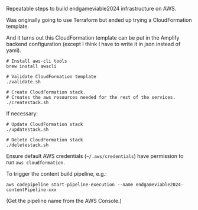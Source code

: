 Repeatable steps to build endgameviable2024 infrastructure on AWS.

Was originally going to use Terraform but ended up trying a CloudFormation template.

And it turns out this CloudFormation template can be put in the Amplify backend configuration (except I think I have to write it in json instead of yaml).

```
# Install aws-cli tools
brew install awscli

# Validate CloudFormation template
./validate.sh

# Create CloudFormation stack.
# Creates the aws resources needed for the rest of the services.
./createstack.sh
```

If necessary:

```
# Update CloudFormation stack
./updatestack.sh

# Delete CloudFormation stack
./deletestack.sh
```

Ensure default AWS credentials (`~/.aws/credentials`) have permission to run `aws cloudformation`.

To trigger the content build pipeline, e.g.:

```
aws codepipeline start-pipeline-execution --name endgameviable2024-contentPipeline-xxx
```

(Get the pipeline name from the AWS Console.)
